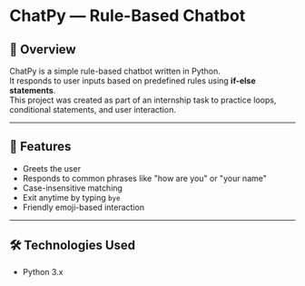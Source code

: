 # ChatPy — Rule-Based Chatbot

## 📌 Overview
ChatPy is a simple rule-based chatbot written in Python.  
It responds to user inputs based on predefined rules using **if-else statements**.  
This project was created as part of an internship task to practice loops, conditional statements, and user interaction.

---

## 🚀 Features
- Greets the user
- Responds to common phrases like "how are you" or "your name"
- Case-insensitive matching
- Exit anytime by typing `bye`
- Friendly emoji-based interaction

---

## 🛠️ Technologies Used
- Python 3.x
